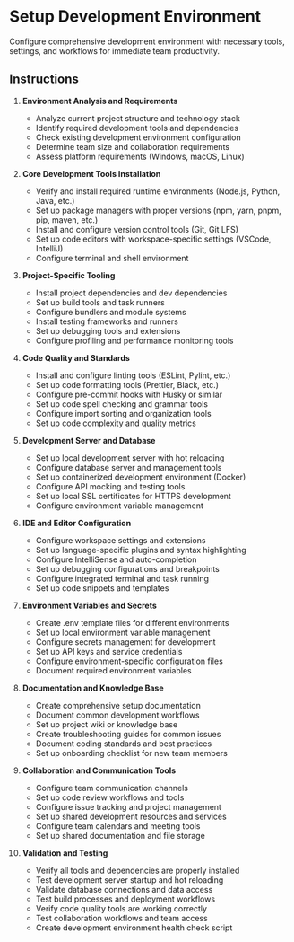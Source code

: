# Setup Development Environment

Configure comprehensive development environment with necessary tools, settings, and workflows for immediate team productivity.

## Instructions

1. **Environment Analysis and Requirements**
   - Analyze current project structure and technology stack
   - Identify required development tools and dependencies
   - Check existing development environment configuration
   - Determine team size and collaboration requirements
   - Assess platform requirements (Windows, macOS, Linux)

2. **Core Development Tools Installation**
   - Verify and install required runtime environments (Node.js, Python, Java, etc.)
   - Set up package managers with proper versions (npm, yarn, pnpm, pip, maven, etc.)
   - Install and configure version control tools (Git, Git LFS)
   - Set up code editors with workspace-specific settings (VSCode, IntelliJ)
   - Configure terminal and shell environment

3. **Project-Specific Tooling**
   - Install project dependencies and dev dependencies
   - Set up build tools and task runners
   - Configure bundlers and module systems
   - Install testing frameworks and runners
   - Set up debugging tools and extensions
   - Configure profiling and performance monitoring tools

4. **Code Quality and Standards**
   - Install and configure linting tools (ESLint, Pylint, etc.)
   - Set up code formatting tools (Prettier, Black, etc.)
   - Configure pre-commit hooks with Husky or similar
   - Set up code spell checking and grammar tools
   - Configure import sorting and organization tools
   - Set up code complexity and quality metrics

5. **Development Server and Database**
   - Set up local development server with hot reloading
   - Configure database server and management tools
   - Set up containerized development environment (Docker)
   - Configure API mocking and testing tools
   - Set up local SSL certificates for HTTPS development
   - Configure environment variable management

6. **IDE and Editor Configuration**
   - Configure workspace settings and extensions
   - Set up language-specific plugins and syntax highlighting
   - Configure IntelliSense and auto-completion
   - Set up debugging configurations and breakpoints
   - Configure integrated terminal and task running
   - Set up code snippets and templates

7. **Environment Variables and Secrets**
   - Create .env template files for different environments
   - Set up local environment variable management
   - Configure secrets management for development
   - Set up API keys and service credentials
   - Configure environment-specific configuration files
   - Document required environment variables

8. **Documentation and Knowledge Base**
   - Create comprehensive setup documentation
   - Document common development workflows
   - Set up project wiki or knowledge base
   - Create troubleshooting guides for common issues
   - Document coding standards and best practices
   - Set up onboarding checklist for new team members

9. **Collaboration and Communication Tools**
   - Configure team communication channels
   - Set up code review workflows and tools
   - Configure issue tracking and project management
   - Set up shared development resources and services
   - Configure team calendars and meeting tools
   - Set up shared documentation and file storage

10. **Validation and Testing**
    - Verify all tools and dependencies are properly installed
    - Test development server startup and hot reloading
    - Validate database connections and data access
    - Test build processes and deployment workflows
    - Verify code quality tools are working correctly
    - Test collaboration workflows and team access
    - Create development environment health check script